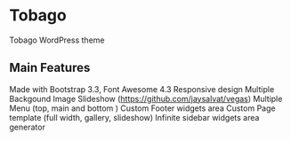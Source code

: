 # Tobago
Tobago WordPress theme

## Main Features 

Made with Bootstrap 3.3, Font Awesome 4.3
Responsive design
Multiple Backgound Image Slideshow (https://github.com/jaysalvat/vegas)
Multiple Menu (top, main and bottom )
Custom Footer widgets area
Custom Page template (full width, gallery, slideshow)
Infinite sidebar widgets area generator

